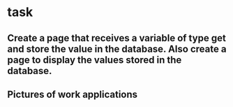 # task
## Create a page that receives a variable of type get and store the value in the database. Also create a page to display the values ​​stored in the database.

## Pictures of work applications
